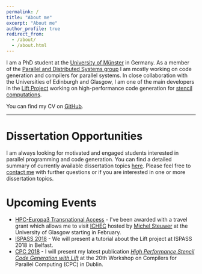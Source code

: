 ```yaml
---
permalink: /
title: "About me"
excerpt: "About me"
author_profile: true
redirect_from: 
  - /about/
  - /about.html
---
```


I am a PhD student at the [University of Münster](https://www.uni-muenster.de/en/) in Germany. 
As a member of the [Parallel and Distributed Systems group](https://www.uni-muenster.de/PVS/en/index.html) I am mostly working on code generation and compilers for parallel systems.
In close collaboration with the Universities of Edinburgh and Glasgow, I am one of the main developers in the [Lift Project](http://www.lift-project.org) working on high-performance code generation for [stencil computations](http://www.lift-project.org/stencils).

You can find my CV on [GitHub](https://github.com/bastianhagedorn/cv/blob/master/hagedorn_cv.pdf).

---

Dissertation Opportunities
======
I am always looking for motivated and engaged students interested in parallel programming and code generation.
You can find a detailed summary of currently available dissertation topics [here](/research/).
Please feel free to [contact me](/contact/) with further questions or if you are interested in one or more dissertation topics.

Upcoming Events
======

* [HPC-Europa3 Transnational Access](http://www.hpc-europa.eu/) - I've been awarded with a travel grant which allows me to visit [ICHEC](https://www.ichec.ie/) hosted by [Michel Steuwer](http://michel.steuwer.info/) at the University of Glasgow starting in February.
* [ISPASS 2018](http://www.ispass.org/ispass2018/) - We will present a tutorial about the Lift project at ISPASS 2018 in Belfast.
* [CPC 2018](https://cpc2018.scss.tcd.ie/) - I will present my latest publication [_High Performance Stencil Code Generation with Lift_](/publications/2018/CGO/) at the 20th Workshop on Compilers for Parallel Computing (CPC) in Dublin.
